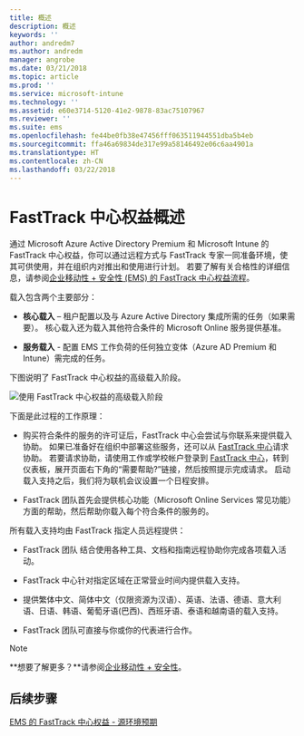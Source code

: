 ```yaml
---
title: 概述
description: 概述
keywords: ''
author: andredm7
ms.author: andredm
manager: angrobe
ms.date: 03/21/2018
ms.topic: article
ms.prod: ''
ms.service: microsoft-intune
ms.technology: ''
ms.assetid: e60e3714-5120-41e2-9878-83ac75107967
ms.reviewer: ''
ms.suite: ems
ms.openlocfilehash: fe44be0fb38e47456fff063511944551dba5b4eb
ms.sourcegitcommit: ffa46a69834de317e99a58146492e06c6aa4901a
ms.translationtype: HT
ms.contentlocale: zh-CN
ms.lasthandoff: 03/22/2018
---
```

# <a name="fasttrack-center-benefit-overview"></a>FastTrack 中心权益概述

通过 Microsoft Azure Active Directory Premium 和 Microsoft Intune 的 FastTrack 中心权益，你可以通过远程方式与 FastTrack 专家一同准备环境，使其可供使用，并在组织内对推出和使用进行计划。 若要了解有关合格性的详细信息，请参阅[企业移动性 + 安全性 (EMS) 的 FastTrack 中心权益流程](fasttrack-center-benefit-process-for-enterprise-mobility-suite-ems.md)。

载入包含两个主要部分：

-   **核心载入** – 租户配置以及与 Azure Active Directory 集成所需的任务（如果需要）。 核心载入还为载入其他符合条件的 Microsoft Online 服务提供基准。

-   **服务载入** - 配置 EMS 工作负荷的任何独立变体（Azure AD Premium 和 Intune）需完成的任务。

下图说明了 FastTrack 中心权益的高级载入阶段。

![使用 FastTrack 中心权益的高级载入阶段](./media/ft-onboarding-process.png)

下面是此过程的工作原理：

- 购买符合条件的服务的许可证后，FastTrack 中心会尝试与你联系来提供载入协助。 如果已准备好在组织中部署这些服务，还可以从 [FastTrack 中心](http://fasttrack.microsoft.com/)请求协助。 若要请求协助，请使用工作或学校帐户登录到 [FastTrack 中心](http://fasttrack.microsoft.com/)，转到仪表板，展开页面右下角的“需要帮助?”链接，然后按照提示完成请求。 启动载入支持之后，我们将为联机会议设置一个日程安排。

-   FastTrack 团队首先会提供核心功能（Microsoft Online Services 常见功能）方面的帮助，然后帮助你载入每个符合条件的服务的。

所有载入支持均由 FastTrack 指定人员远程提供：

-   FastTrack 团队 结合使用各种工具、文档和指南远程协助你完成各项载入活动。

-   FastTrack 中心针对指定区域在正常营业时间内提供载入支持。

-   提供繁体中文、简体中文（仅限资源为汉语）、英语、法语、德语、意大利语、日语、韩语、葡萄牙语(巴西)、西班牙语、泰语和越南语的载入支持。

-   FastTrack 团队可直接与你或你的代表进行合作。

> [!NOTE]
> **想要了解更多？**请参阅[企业移动性 + 安全性](https://www.microsoft.com/cloud-platform/enterprise-mobility)。

## <a name="next-steps"></a>后续步骤

[EMS 的 FastTrack 中心权益 - 源环境预期](fasttrack-center-benefit-process-for-ems-environment-expectations.md)
